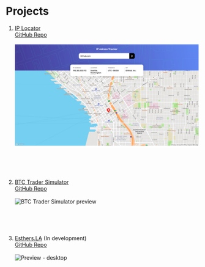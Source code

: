 # Projects

1. [IP Locator](https://btc-trader-sim.herokuapp.com/) <br>
[GitHub Repo](https://github.com/JoonsubHwang/ip-locator) <br><br>
![IP Locator preview](https://raw.githubusercontent.com/JoonsubHwang/ip-locator/main/preivew-landscape.png)

<br><br><br>

2. [BTC Trader Simulator](https://btc-trader-sim.herokuapp.com/) <br>
[GitHub Repo](https://github.com/JoonsubHwang/btc-trader-sim) <br><br>
![BTC Trader Simulator preview](https://cdn.discordapp.com/attachments/791296471718821899/891071450629427231/Untitled.png)

<br><br><br>

3. [Esthers.LA](https://github.com/JoonsubHwang/esthers-la) (In development) <br>
[GitHub Repo](https://github.com/JoonsubHwang/esthers-la) <br><br>
![Preview - desktop](https://cdn.discordapp.com/attachments/791296471718821899/891071667013562389/Untitled1.png)
